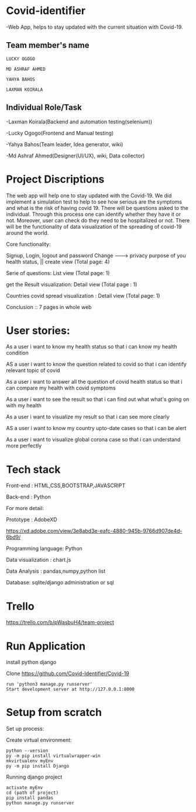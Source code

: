 # Covid-identifier
-Web App, helps to stay updated with the current situation with Covid-19.

## Team member's name

```
LUCKY OGOGO

MD ASHRAF AHMED 

YAHYA BAHOS

LAXMAN KOIRALA

```

## Individual Role/Task
-Laxman Koirala(Backend and automation testing(selenium))

-Lucky Ogogo(Frontend and Manual testing)

-Yahya Bahos(Team leader, Idea generator, wiki)

-Md Ashraf Ahmed(Designer(UI/UX), wiki, Data collector) 

# Project Discriptions

The web app will help one to stay updated with the Covid-19. We did implement a simulation test to help to see how serious are the symptoms and what is the risk of having covid 19. There will be questions asked to the individual. Through this process one can identify whether they have it or not. Moreover, user can check do they need to be hospitalized or not. There will be the functionality of data visualization of the spreading of covid-19 around the world.

Core functionality:
 
Signup, Login, logout and password Change ---> privacy purpose of you health status, || create view (Total page: 4)

Serie of questions: List view (Total page: 1)

get the Result visualization: Detail view (Total page : 1)

Countries covid spread visualization : Detail view (Total page: 1)

Conclusion :: 7 pages in whole web


# User stories: 

As a user i want to know my health status so that i can know my health condition

AS a user i want to know the question related to covid so that i can identify relevant topic of covid

As a user i want to answer all the question of covid health status so that i can compare my health with covid symptoms

As a user i want to see the result so that i can find out what what's going on with my health

As a user i want to visualize my result so that i can see more clearly

AS a user i want to know my country upto-date cases so that i can be alert

As a user i want to visualize global corona case so that i can understand more perfectly

# Tech stack

Front-end : HTML,CSS,BOOTSTRAP,JAVASCRIPT

Back-end : Python

For more detail:


Prototype : AdobeXD

https://xd.adobe.com/view/3e8abd3e-eafc-4880-945b-9766d907de4d-6bd9/

Programming language: Python

Data visualization : chart.js

Data Analysis : pandas,numpy,python list

Database: sqlite/django administration or sql

# Trello
https://trello.com/b/pWasbuH4/team-project

# Run Application

install python django

Clone https://github.com/Covid-Identifier/Covid-19
```
run 'python3 manage.py runserver'
Start development server at http://127.0.0.1:8000
```
# Setup from scratch
Set up process:

Create virtual environment:
```
python --version
py -m pip install virtualwrapper-win
mkvirtualenv myEnv
py -m pip install Django

```

Running django project
```
activate myEnv
cd (path of project)
pip install pandas
python manage.py runserver
```

